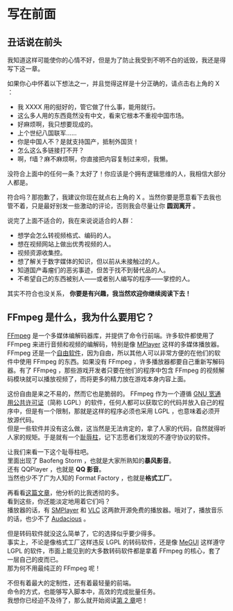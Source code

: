 # 写在前面

## 丑话说在前头

我知道这样可能使你的心情不好，但是为了防止我受到不明不白的诋毁，我还是得写下这一章。

如果你心中怀着以下想法之一，并且觉得这样是十分正确的，请点击右上角的 X ：

-	我 XXXX 用的挺好的，管它做了什么事，能用就行。
-	这么多人用的东西竟然没有中文，看来它根本不重视中国市场。
-	好麻烦啊，我只想要现成的。
-	上个世纪八国联军……
-	你是中国人不？是就支持国产，抵制外国货！
-	怎么这么多链接打不开？
-	啊，f墙？麻不麻烦啊，你直接把内容复制过来呗，我懒。

没符合上面中的任何一条？太好了！你应该是个拥有逻辑思维的人，我相信大部分人都是。

符合吗？那抱歉了，我建议你现在就点右上角的 X 。当然你要是愿意看下去我也管不着，只是最好别发一些激动的评论，否则我会尽量让你 **圆润离开** 。

说完了上面不适合的，我在来说说适合的人群：

-	想学会怎么转视频格式、编码的人。
-	想在视频网站上做出优秀视频的人。
-	视频资源收集控。
-	想了解关于数字媒体的知识，但以前从未接触过的人。
-	知道国产毒瘤们的恶劣事迹，但苦于找不到替代品的人。
-	不希望自己的东西被别人——或者别人编写的程序——掌控的人。

其实不符合也没关系， **你要是有兴趣，我当然欢迎你继续阅读下去！**

## FFmpeg 是什么，我为什么要用它？

[FFmpeg][] 是一个多媒体编解码器库，并提供了命令行前端。许多软件都使用了 FFmpeg 来进行音频和视频的编解码，特别是像 [MPlayer][] 这样的多媒体播放器。  
FFmpeg 还是一个[自由软件][]，因为自由，所以其他人可以非常方便的在他们的软件中使用 FFmpeg 的东西。如果没有 FFmpeg ，许多播放器都要自己重新写解码器。有了 FFmpeg ，那些游戏开发者只要在他们的程序中包含 FFmpeg 的视频解码模块就可以播放视频了，而将更多的精力放在游戏本身内容上面。

这份自由是来之不易的，然而它也是脆弱的。 FFmpeg 作为一个遵循 [GNU 宽通用公共许可证][]（简称 LGPL）的软件，任何人都可以获取它的代码并放入自己的程序中，但是有一个限制，那就是这样的程序必须也采用 LGPL ，也意味着必须开放源代码。  
但是一些软件并没有这么做，这当然是无法肯定的，拿了人家的代码，自然就得听人家的规矩。于是就有一个[耻辱柱][]，记下志愿者们发现的不遵守协议的软件。

让我们来看一下这个耻辱柱吧。  
里面出现了 Baofeng Storm ，也就是大家所熟知的**暴风影音**。  
还有 QQPlayer ，也就是 **QQ 影音**。  
当然也少不了广为人知的 Format Factory ，也就是**格式工厂**。

再看看[这篇文章](https://www.byvoid.com/zhs/blog/qq-player-ffmpeg-gpl)，他分析的比我透彻的多。  
看到这些，你还能淡定地用着它们吗？  
播放器的话，有 [SMPlayer][] 和 [VLC][] 这两款开源免费的播放器。哦对了，播放音乐的话，也少不了 [Audacious][] 。

但是转码软件就没这么简单了，它的选择似乎要少得多。  
事实上，不论是像格式工厂这样违反 LGPL 的转码软件，还是像 [MeGUI][] 这样遵守 LGPL 的软件，市面上能见到的大多数转码软件都是拿着 FFmpeg 的核心，套了一层自己的皮而已。  
那为何不用最纯正的 FFmpeg 呢！

不但有着最大的定制性，还有着最轻量的前端。  
命令的方式，也能够写入脚本中，高效的完成批量任务。  
我想你已经迫不及待了，那么就开始阅读[第 2 章](02-download-and-install.md)吧！

[FFmpeg]:	https://zh.wikipedia.org/wiki/FFmpeg
[MPlayer]:	https://zh.wikipedia.org/wiki/MPlayer
[自由软件]:	https://zh.wikipedia.org/wiki/%E8%87%AA%E7%94%B1%E8%BD%AF%E4%BB%B6
[GNU 宽通用公共许可证]:	https://zh.wikipedia.org/wiki/GNU%E5%AE%BD%E9%80%9A%E7%94%A8%E5%85%AC%E5%85%B1%E8%AE%B8%E5%8F%AF%E8%AF%81
[耻辱柱]:	https://github.com/FFmpeg/web/blob/master/src/shame
[SMPlayer]:	http://smplayer.sourceforge.net/zh/info
[VLC]:	http://www.videolan.org/vlc/
[Audacious]:	http://audacious-media-player.org/
[MeGUI]:	http://sourceforge.net/projects/megui/
